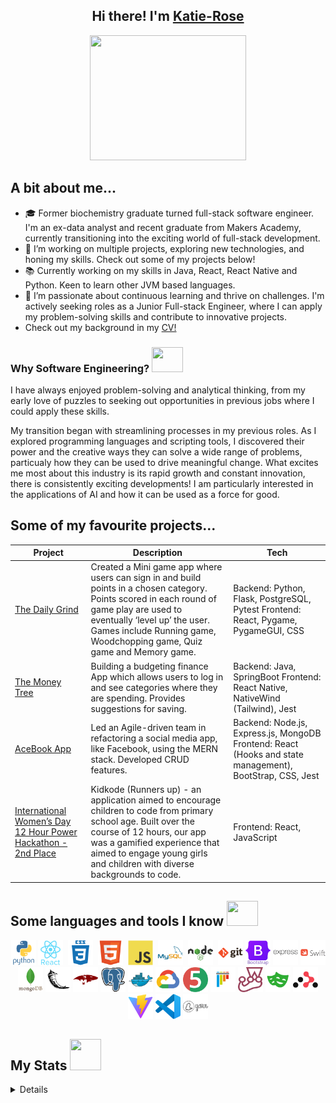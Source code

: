 

<!--
**KatieAnthon/katieanthon** is a ✨ _special_ ✨ repository because its `README.md` (this file) appears on your GitHub profile.

Here are some ideas to get you started:
-->
## <div align="center">Hi there! I'm [Katie-Rose](www.linkedin.com/in/katie-rose-anthonisz-350871131) 
</div>

<div align="center">
<img src="https://i.giphy.com/media/v1.Y2lkPTc5MGI3NjExd3JidzR0bTdyZG9odm56YjBvNzRmdWNnemJrdTZidHB2Z21sN3V0cSZlcD12MV9pbnRlcm5hbF9naWZfYnlfaWQmY3Q9Zw/bcKmIWkUMCjVm/giphy.gif" width="250" height="200"/>
  
</div>

## A bit about me...

* 🎓 Former biochemistry graduate turned full-stack software engineer. I'm an ex-data analyst and recent graduate from Makers Academy, currently transitioning into the exciting world of full-stack development.
* 🔭 I’m working on multiple projects, exploring new technologies, and honing my skills. Check out some of my projects below!
* 📚 Currently working on my skills in Java, React, React Native and Python. Keen to learn other JVM based languages.
* 🌱 I’m passionate about continuous learning and thrive on challenges. I'm actively seeking roles as a Junior Full-stack Engineer, where I can apply my problem-solving skills and contribute to innovative projects.
* Check out my background in my <a href="https://github.com/KatieAnthon/CV" > CV! </a>

### Why Software Engineering? <img src="https://i.giphy.com/media/v1.Y2lkPTc5MGI3NjExdmp1MXY1ZGU0OHhwamhyNG11ZHg5ejVkd2hjNndyZXA3YjM1OTBqbSZlcD12MV9pbnRlcm5hbF9naWZfYnlfaWQmY3Q9cw/TdXStFmCNMAsQSzymu/giphy.gif" width="50" height="40"/>

I have always enjoyed problem-solving and analytical thinking, from my early love of puzzles to seeking out opportunities in previous jobs where I could apply these skills.

My transition began with streamlining processes in my previous roles. As I explored programming languages and scripting tools, I discovered their power and the creative ways they can solve a wide range of problems, particualy how they can be used to drive meaningful change. 
What excites me most about this industry is its rapid growth and constant innovation, there is consistently exciting developments! I am particularly interested in the applications of AI and how it can be used as a force for good.

## Some of my favourite projects...
| Project | Description | Tech |
|----------|----------|----------|
| <a href="https://github.com/KatieAnthon/The_daily_grind_game"> The Daily Grind </a>| Created a Mini game app where users can sign in and build points in a chosen category. Points scored in each round of game play are used to eventually ‘level up’ the user. Games include Running game, Woodchopping game, Quiz game and Memory game. |	Backend: Python, Flask, PostgreSQL, Pytest Frontend: React, Pygame, PygameGUI, CSS|
| <a href="https://github.com/KatieAnthon/The_Money_Tree">The Money Tree</a> | Building a budgeting finance App which allows users to log in and see categories where they are spending. Provides suggestions for saving.	| Backend: Java, SpringBoot Frontend: React Native, NativeWind (Tailwind), Jest |
| <a href="https://github.com/KatieAnthon/Acebook"> AceBook App</a> | Led an Agile-driven team in refactoring a social media app, like Facebook, using the MERN stack. Developed CRUD features.| Backend: Node.js, Express.js, MongoDB Frontend: React (Hooks and state management), BootStrap, CSS, Jest|
| <a href="https://github.com/KatieAnthon/KidKode-SheCanCode-Hackathon">International Women’s Day 12 Hour Power Hackathon - 2nd Place </a> | Kidkode (Runners up) - an application aimed to encourage children to code from primary school age. Built over the course of 12 hours, our app was a gamified experience that aimed to engage young girls and children with diverse backgrounds to code. | Frontend: React, JavaScript |

## <div > Some languages and tools I know <img src="https://i.giphy.com/media/v1.Y2lkPTc5MGI3NjExeGI4b2xqNTZoaXF5MnBnbTU1ZXN1eml0c3o4aWZjd2UxeTNyZmRnNSZlcD12MV9pbnRlcm5hbF9naWZfYnlfaWQmY3Q9cw/YswZffvIvv3SE/giphy.gif" width="50" height="40"/>  <div>
<div align="center">
  <img src="https://github.com/devicons/devicon/blob/master/icons/python/python-original-wordmark.svg" title="Python" **alt="Git" width="40" height="40"/>
  <img src="https://github.com/devicons/devicon/blob/master/icons/react/react-original-wordmark.svg" title="React" alt="React" width="40" height="40"/>&nbsp;
  <img src="https://github.com/devicons/devicon/blob/master/icons/css3/css3-plain-wordmark.svg"  title="CSS3" alt="CSS" width="40" height="40"/>&nbsp;
  <img src="https://github.com/devicons/devicon/blob/master/icons/html5/html5-original.svg" title="HTML5" alt="HTML" width="40" height="40"/>&nbsp;
  <img src="https://github.com/devicons/devicon/blob/master/icons/javascript/javascript-original.svg" title="JavaScript" alt="JavaScript" width="40" height="40"/>&nbsp;
  <img src="https://github.com/devicons/devicon/blob/master/icons/mysql/mysql-original-wordmark.svg" title="MySQL"  alt="MySQL" width="40" height="40"/>&nbsp;
  <img src="https://github.com/devicons/devicon/blob/master/icons/nodejs/nodejs-original-wordmark.svg" title="NodeJS" alt="NodeJS" width="40" height="40"/>&nbsp;
  <img src="https://github.com/devicons/devicon/blob/master/icons/git/git-original-wordmark.svg" title="Git" **alt="Git" width="40" height="40"/>
  <img src="https://github.com/devicons/devicon/blob/master/icons/bootstrap/bootstrap-original-wordmark.svg" title="Bootstrap" **alt="Git" width="40" height="40"/>
  <img src="https://github.com/devicons/devicon/blob/master/icons/express/express-original-wordmark.svg" title="Express" **alt="Git" width="40" height="40"/>
  <img src="https://github.com/devicons/devicon/blob/master/icons/swift/swift-original-wordmark.svg" title="Swift" **alt="Git" width="40" height="40"/>
  <img src="https://github.com/devicons/devicon/blob/master/icons/mongodb/mongodb-original-wordmark.svg" title="MongoDB" **alt="Git" width="40" height="40"/>
  <img src="https://github.com/devicons/devicon/blob/master/icons/flask/flask-original.svg" title="Flask" **alt="Git" width="40" height="40"/>
  <img src="https://github.com/devicons/devicon/blob/master/icons/mongoose/mongoose-original.svg" title="Mongoose" **alt="Git" width="40" height="40"/>
  <img src="https://github.com/devicons/devicon/blob/master/icons/postgresql/postgresql-original.svg" title="PostgreSQL" **alt="Git" width="40" height="40"/>
  <img src="https://github.com/devicons/devicon/blob/master/icons/docker/docker-original.svg" title="Docker" **alt="Git" width="40" height="40"/>
  <img src="https://github.com/devicons/devicon/blob/master/icons/googlecloud/googlecloud-original.svg" title="Google Cloud" **alt="Git" width="40" height="40"/>
  <img src="https://github.com/devicons/devicon/blob/master/icons/junit/junit-original.svg" title="JUnit" **alt="Git" width="40" height="40"/>
  <img src="https://github.com/devicons/devicon/blob/master/icons/pytest/pytest-original.svg" title="Pytest" **alt="Git" width="40" height="40"/>
  <img src="https://github.com/devicons/devicon/blob/master/icons/jest/jest-plain.svg" title="Jest" **alt="Git" width="40" height="40"/>
  <img src="https://github.com/devicons/devicon/blob/master/icons/playwright/playwright-plain.svg" title="Playwright" **alt="Git" width="40" height="40"/>
  <img src="https://github.com/devicons/devicon/blob/master/icons/reactrouter/reactrouter-original.svg" title="React Router" **alt="Git" width="40" height="40"/>
  <img src="https://github.com/devicons/devicon/blob/master/icons/vitejs/vitejs-original.svg" title="ViteJs" **alt="Git" width="40" height="40"/>
  <img src="https://github.com/devicons/devicon/blob/master/icons/vscode/vscode-original.svg" title="VSCODE" **alt="Git" width="40" height="40"/>
  <img src="https://github.com/devicons/devicon/blob/master/icons/yarn/yarn-line-wordmark.svg" title="Yarn" **alt="Git" width="40" height="40"/>

  </div>
  

## <div >My Stats <img src="https://i.giphy.com/media/v1.Y2lkPTc5MGI3NjExMm1pd2d2c2w5NTZtcjF3aXdzMGw0cXl5bGoybmJ6YjVmcXI0bWU1ZSZlcD12MV9pbnRlcm5hbF9naWZfYnlfaWQmY3Q9cw/9KawrQzIwdAYg/giphy.gif" width="50" height="50"/> <div>
<details><div align="center">

[![GitHub Streak](https://github-readme-streak-stats.herokuapp.com?user=katieAnthon&theme=default)](https://git.io/streak-stats)






[![Top Langs](https://github-readme-stats.vercel.app/api/top-langs/?username=katieAnthon&layout=compact&theme=default)](https://github.com/anuraghazra/github-readme-stats)
</div>

</details>




